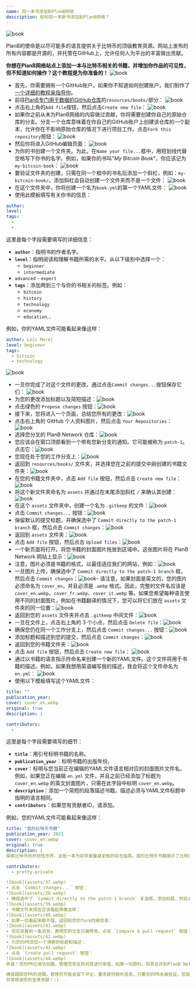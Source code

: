 ```yaml
---
name: 将一本书添加到PlanB网络
description: 如何将一本新书添加到PlanB网络？
---
```

![book](assets/cover.webp)

PlanB的使命是以尽可能多的语言提供关于比特币的顶级教育资源。网站上发布的所有内容都是开源的，并托管在GitHub上，允许任何人为平台的丰富做出贡献。

**你想在PlanB网络站点上添加一本与比特币相关的书籍，并增加你作品的可见性，但不知道如何操作？这个教程是为你准备的！**
![book](assets/01.webp)
- 首先，你需要拥有一个GitHub账户。如果你不知道如何创建账户，我们制作了[一个详细的教程来指导你](https://planb.network/tutorials/contribution/others/create-github-account-a75fc39d-f0d0-44dc-9cd5-cd94aee0c07c)。
- 前往[PlanB专门用于数据的GitHub仓库](https://github.com/PlanB-Network/bitcoin-educational-content/tree/dev/resources/books)的`resources/books/`部分：
![book](assets/02.webp)
- 点击右上角的`Add file`按钮，然后点击`Create new file`：
![book](assets/03.webp)
- 如果你之前从未为PlanB网络的内容做过贡献，你将需要创建你自己的原始仓库的分支。分支一个仓库意味着在你自己的GitHub账户上创建该仓库的一个副本，允许你在不影响原始仓库的情况下进行项目工作。点击`Fork this repository`按钮：
![book](assets/04.webp)
- 然后你将进入GitHub编辑页面：
![book](assets/05.webp)
- 为你的书创建一个文件夹。为此，在`Name your file...`框中，用短划线代替空格写下你书的名字。例如，如果你的书叫"*My Bitcoin Book*"，你应该记为`my-bitcoin-book`：
![book](assets/06.webp)
- 要验证文件夹的创建，只需在同一个框中的书名后添加一个斜杠，例如：`my-bitcoin-book/`。添加斜杠会自动创建一个文件夹而不是一个文件：
![book](assets/07.webp)
- 在这个文件夹中，你将创建一个名为`book.yml`的第一个YAML文件：
![book](assets/08.webp)
- 使用此模板填写有关你书的信息：

```yaml
author: 
level: 
tags:
  - 
  - 
```

这里是每个字段需要填写的详细信息：
- **`author`**：指明书的作者名字。
- **`level`**：指明阅读和理解书籍所需的水平。从以下级别中选择一个：
	- `beginner`
	- `intermediate`
- `advanced` - `expert`
- **`tags`**：添加两到三个与你的书相关的标签。例如：
    - `bitcoin`
    - `history`
    - `technology`
    - `economy`
    - `education`...

例如，你的YAML文件可能看起来像这样：

```yaml
author: Loïc Morel
level: beginner
tags:
  - bitcoin
  - technology
```

![book](assets/09.webp)
- 一旦你完成了对这个文件的更改，通过点击`Commit changes...`按钮保存它们：
![book](assets/10.webp)
- 为您的更改添加标题以及简短描述：![book](assets/11.webp)
- 点击绿色的 `Propose changes` 按钮：![book](assets/12.webp)
- 接下来，您将进入一个页面，总结您所有的更改：![book](assets/13.webp)
- 点击右上角的 GitHub 个人资料图片，然后点击 `Your Repositories`：![book](assets/14.webp)
- 选择您分叉的 PlanB Network 仓库：![book](assets/15.webp)
- 您应该会在窗口顶部看到一个带有您新分支的通知。它可能被称为 `patch-1`。点击它：![book](assets/16.webp)
- 您现在处于您的工作分支上：![book](assets/17.webp)
- 返回到 `resources/books/` 文件夹，并选择您在之前的提交中刚创建的书籍文件夹：![book](assets/18.webp)
- 在您的书籍文件夹中，点击 `Add file` 按钮，然后点击 `Create new file`：![book](assets/19.webp)
- 将这个新文件夹命名为 `assets` 并通过在末尾添加斜杠 `/` 来确认其创建：![book](assets/20.webp)
- 在这个 `assets` 文件夹中，创建一个名为 `.gitkeep` 的文件：![book](assets/21.webp)
- 点击 `Commit changes...` 按钮：![book](assets/22.webp)
- 保留默认的提交标题，并确保选中了 `Commit directly to the patch-1 branch` 框，然后点击 `Commit changes`：![book](assets/23.webp)
- 返回到 `assets` 文件夹：![book](assets/24.webp)
- 点击 `Add file` 按钮，然后点击 `Upload files`：![book](assets/25.webp)
- 一个新页面将打开。将您书籍的封面图片拖放到区域中。这张图片将在 PlanB Network 网站上显示：![book](assets/26.webp)
- 注意，图片必须是书籍的格式，以最佳适应我们的网站，例如：![book](assets/27.webp)
- 一旦图片上传，确保选中了 `Commit directly to the patch-1 branch` 框，然后点击 `Commit changes`：![book](assets/28.webp)- 请注意，如果封面是英文的，您的图片必须命名为 `cover_en`，并且必须是 `.webp` 格式。因此，完整的文件名应该是 `cover_en.webp`、`cover_fr.webp`、`cover_it.webp` 等。如果您希望每种语言使用不同的封面图片，例如在书籍翻译的情况下，您可以将它们放在 `assets` 文件夹的同一位置：![book](assets/29.webp)
- 返回到您的 `assets` 文件夹并点击 `.gitkeep` 中间文件：![book](assets/30.webp)
- 一旦在文件上，点击右上角的 3 个小点，然后点击 `Delete file`：![book](assets/31.webp)
- 确保您仍在同一个工作分支上，然后点击 `Commit changes...` 按钮：![book](assets/32.webp)
- 添加标题和描述到您的提交，然后点击 `Commit changes`：![book](assets/33.webp)
- 返回到您的书籍文件夹：![book](assets/34.webp)
- 点击 `Add file` 按钮，然后点击 `Create new file`：
![book](assets/35.webp)
- 通过以书籍的语言指示符命名来创建一个新的YAML文件。这个文件将用于书籍的描述。例如，如果我想用英语编写我的描述，我会将这个文件命名为 `en.yml`：
![book](assets/36.webp)
- 使用以下模板填写这个YAML文件：
```yaml
title: ""
publication_year: 
cover: cover_en.webp
original: true
description: |

contributors:
  - 
```

这里是每个字段需要填写的细节：
- **`title`**：用引号标明书籍的名称。
- **`publication_year`**：标明书籍的出版年份。
- **`cover`**：标明与您当前正在编辑的YAML文件语言相对应的封面图片文件名。例如，如果您正在编辑 `en.yml` 文件，并且之前已经添加了标题为 `cover_en.webp` 的英文封面图片，只需在此字段中标明 `cover_en.webp`。
- **`description`**：添加一个简短的段落描述书籍。描述必须与YAML文件标题中指明的语言相同。
- **`contributors`**：如果您有贡献者ID，请添加。

例如，您的YAML文件可能看起来像这样：

```yaml
title: "我的比特币书籍"
publication_year: 2021
cover: cover_en.webp
original: true
description: |
探索比特币的开创性世界，这是一本为初学者量身定制的综合指南。我的比特币书籍揭示了比特币的复杂性，提供了一个清晰简洁的介绍，说明了协议是如何工作的。从其革命性技术到其对全球经济的潜在影响，本书提供了宝贵的见解和实用知识。非常适合比特币新手，它涵盖了基础知识、安全提示和数字金融的未来。深入了解金钱的未来，并赋予自己信心地导航数字时代的知识。

contributors:
  - pretty-private

![book](assets/37.webp)
- 点击 `Commit changes...` 按钮：
![book](assets/38.webp)
- 确保选中了 `Commit directly to the patch-1 branch` 复选框，添加标题，然后点击 `Commit changes`：
![book](assets/39.webp)
- 书籍文件夹现在应该看起来像这样：
![book](assets/40.webp)
- 如果一切看起来都不错，返回到您的fork的根目录：
![book](assets/41.webp)
- 您应该看到一条消息，表明您的分支已被修改。点击 `Compare & pull request` 按钮：
![book](assets/42.webp)
- 为您的PR添加一个清晰的标题和描述：
![book](assets/43.webp)
- 点击 `Create pull request` 按钮：
![book](assets/44.webp)
恭喜！您的PR已成功创建。管理员现在将对其进行审查，如果一切顺利，将其合并到PlanB Network的主仓库中。几天后，您应该会在网站上看到您的书籍出现。

确保跟踪您PR的进展。管理员可能会留下评论，要求提供额外信息。只要您的PR未被验证，您就可以在PlanB Network的GitHub仓库的 `Pull requests` 标签中查看它。
非常感谢您的宝贵贡献！:)
